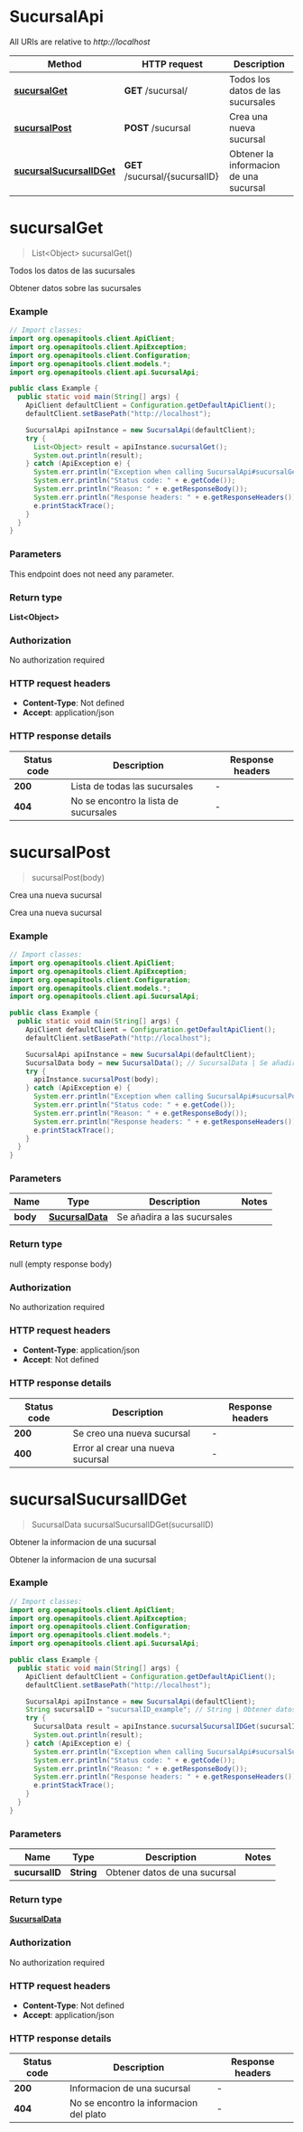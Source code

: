 # SucursalApi

All URIs are relative to *http://localhost*

Method | HTTP request | Description
------------- | ------------- | -------------
[**sucursalGet**](SucursalApi.md#sucursalGet) | **GET** /sucursal/ | Todos los datos de las sucursales
[**sucursalPost**](SucursalApi.md#sucursalPost) | **POST** /sucursal | Crea una nueva sucursal
[**sucursalSucursalIDGet**](SucursalApi.md#sucursalSucursalIDGet) | **GET** /sucursal/{sucursalID} | Obtener la informacion de una sucursal


<a name="sucursalGet"></a>
# **sucursalGet**
> List&lt;Object&gt; sucursalGet()

Todos los datos de las sucursales

Obtener datos sobre las sucursales

### Example
```java
// Import classes:
import org.openapitools.client.ApiClient;
import org.openapitools.client.ApiException;
import org.openapitools.client.Configuration;
import org.openapitools.client.models.*;
import org.openapitools.client.api.SucursalApi;

public class Example {
  public static void main(String[] args) {
    ApiClient defaultClient = Configuration.getDefaultApiClient();
    defaultClient.setBasePath("http://localhost");

    SucursalApi apiInstance = new SucursalApi(defaultClient);
    try {
      List<Object> result = apiInstance.sucursalGet();
      System.out.println(result);
    } catch (ApiException e) {
      System.err.println("Exception when calling SucursalApi#sucursalGet");
      System.err.println("Status code: " + e.getCode());
      System.err.println("Reason: " + e.getResponseBody());
      System.err.println("Response headers: " + e.getResponseHeaders());
      e.printStackTrace();
    }
  }
}
```

### Parameters
This endpoint does not need any parameter.

### Return type

**List&lt;Object&gt;**

### Authorization

No authorization required

### HTTP request headers

 - **Content-Type**: Not defined
 - **Accept**: application/json

### HTTP response details
| Status code | Description | Response headers |
|-------------|-------------|------------------|
**200** | Lista de todas las sucursales |  -  |
**404** | No se encontro la lista de sucursales |  -  |

<a name="sucursalPost"></a>
# **sucursalPost**
> sucursalPost(body)

Crea una nueva sucursal

Crea una nueva sucursal 

### Example
```java
// Import classes:
import org.openapitools.client.ApiClient;
import org.openapitools.client.ApiException;
import org.openapitools.client.Configuration;
import org.openapitools.client.models.*;
import org.openapitools.client.api.SucursalApi;

public class Example {
  public static void main(String[] args) {
    ApiClient defaultClient = Configuration.getDefaultApiClient();
    defaultClient.setBasePath("http://localhost");

    SucursalApi apiInstance = new SucursalApi(defaultClient);
    SucursalData body = new SucursalData(); // SucursalData | Se añadira a las sucursales
    try {
      apiInstance.sucursalPost(body);
    } catch (ApiException e) {
      System.err.println("Exception when calling SucursalApi#sucursalPost");
      System.err.println("Status code: " + e.getCode());
      System.err.println("Reason: " + e.getResponseBody());
      System.err.println("Response headers: " + e.getResponseHeaders());
      e.printStackTrace();
    }
  }
}
```

### Parameters

Name | Type | Description  | Notes
------------- | ------------- | ------------- | -------------
 **body** | [**SucursalData**](SucursalData.md)| Se añadira a las sucursales |

### Return type

null (empty response body)

### Authorization

No authorization required

### HTTP request headers

 - **Content-Type**: application/json
 - **Accept**: Not defined

### HTTP response details
| Status code | Description | Response headers |
|-------------|-------------|------------------|
**200** | Se creo una nueva sucursal |  -  |
**400** | Error al crear una nueva sucursal |  -  |

<a name="sucursalSucursalIDGet"></a>
# **sucursalSucursalIDGet**
> SucursalData sucursalSucursalIDGet(sucursalID)

Obtener la informacion de una sucursal

Obtener la informacion de una sucursal

### Example
```java
// Import classes:
import org.openapitools.client.ApiClient;
import org.openapitools.client.ApiException;
import org.openapitools.client.Configuration;
import org.openapitools.client.models.*;
import org.openapitools.client.api.SucursalApi;

public class Example {
  public static void main(String[] args) {
    ApiClient defaultClient = Configuration.getDefaultApiClient();
    defaultClient.setBasePath("http://localhost");

    SucursalApi apiInstance = new SucursalApi(defaultClient);
    String sucursalID = "sucursalID_example"; // String | Obtener datos de una sucursal
    try {
      SucursalData result = apiInstance.sucursalSucursalIDGet(sucursalID);
      System.out.println(result);
    } catch (ApiException e) {
      System.err.println("Exception when calling SucursalApi#sucursalSucursalIDGet");
      System.err.println("Status code: " + e.getCode());
      System.err.println("Reason: " + e.getResponseBody());
      System.err.println("Response headers: " + e.getResponseHeaders());
      e.printStackTrace();
    }
  }
}
```

### Parameters

Name | Type | Description  | Notes
------------- | ------------- | ------------- | -------------
 **sucursalID** | **String**| Obtener datos de una sucursal |

### Return type

[**SucursalData**](SucursalData.md)

### Authorization

No authorization required

### HTTP request headers

 - **Content-Type**: Not defined
 - **Accept**: application/json

### HTTP response details
| Status code | Description | Response headers |
|-------------|-------------|------------------|
**200** | Informacion de una sucursal |  -  |
**404** | No se encontro la informacion del plato |  -  |

